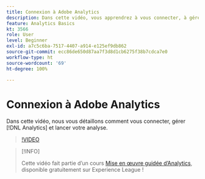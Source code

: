 ```yaml
---
title: Connexion à Adobe Analytics
description: Dans cette vidéo, vous apprendrez à vous connecter, à gérer Analytics et à commencer votre analyse.
feature: Analytics Basics
kt: 3566
role: User
level: Beginner
exl-id: a7c5c6ba-7517-4407-a914-e125ef9db862
source-git-commit: ecc86de650d87aa7f3d8d1cb6275f38b7cdca7e0
workflow-type: ht
source-wordcount: '69'
ht-degree: 100%

---
```


# Connexion à Adobe Analytics

Dans cette vidéo, nous vous détaillons comment vous connecter, gérer [!DNL Analytics] et lancer votre analyse.

>[!VIDEO](https://video.tv.adobe.com/v/28771/?quality=12&learn=on)

>[!INFO]
>
> Cette vidéo fait partie d’un cours [Mise en œuvre guidée d’Analytics](https://experienceleague.adobe.com/?recommended=Analytics-D-1-2019.1), disponible gratuitement sur Experience League !
